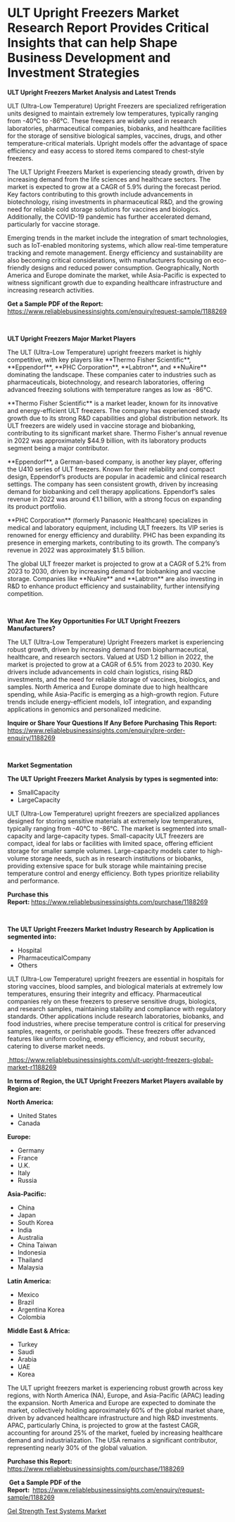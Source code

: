 <p><h1>ULT Upright Freezers Market Research Report Provides Critical Insights that can help Shape Business Development and Investment Strategies</h1></p><p><strong>ULT Upright Freezers Market Analysis and Latest Trends</strong></p>
<p><p>ULT (Ultra-Low Temperature) Upright Freezers are specialized refrigeration units designed to maintain extremely low temperatures, typically ranging from -40°C to -86°C. These freezers are widely used in research laboratories, pharmaceutical companies, biobanks, and healthcare facilities for the storage of sensitive biological samples, vaccines, drugs, and other temperature-critical materials. Upright models offer the advantage of space efficiency and easy access to stored items compared to chest-style freezers.</p><p>The ULT Upright Freezers Market is experiencing steady growth, driven by increasing demand from the life sciences and healthcare sectors. The market is expected to grow at a CAGR of 5.9% during the forecast period. Key factors contributing to this growth include advancements in biotechnology, rising investments in pharmaceutical R&D, and the growing need for reliable cold storage solutions for vaccines and biologics. Additionally, the COVID-19 pandemic has further accelerated demand, particularly for vaccine storage.</p><p>Emerging trends in the market include the integration of smart technologies, such as IoT-enabled monitoring systems, which allow real-time temperature tracking and remote management. Energy efficiency and sustainability are also becoming critical considerations, with manufacturers focusing on eco-friendly designs and reduced power consumption. Geographically, North America and Europe dominate the market, while Asia-Pacific is expected to witness significant growth due to expanding healthcare infrastructure and increasing research activities.</p></p>
<p><strong>Get a Sample PDF of the Report:&nbsp;</strong> <a href="https://www.reliablebusinessinsights.com/enquiry/request-sample/1188269?utm_campaign=84&utm_medium=2&utm_source=Github&utm_content=ia&utm_term=20012025&utm_id=ult-upright-freezers">https://www.reliablebusinessinsights.com/enquiry/request-sample/1188269</a></p>
<p>&nbsp;</p>
<p><strong>ULT Upright Freezers Major Market Players</strong></p>
<p><p>The ULT (Ultra-Low Temperature) upright freezers market is highly competitive, with key players like **Thermo Fisher Scientific**, **Eppendorf**, **PHC Corporation**, **Labtron**, and **NuAire** dominating the landscape. These companies cater to industries such as pharmaceuticals, biotechnology, and research laboratories, offering advanced freezing solutions with temperature ranges as low as -86°C.</p><p>**Thermo Fisher Scientific** is a market leader, known for its innovative and energy-efficient ULT freezers. The company has experienced steady growth due to its strong R&D capabilities and global distribution network. Its ULT freezers are widely used in vaccine storage and biobanking, contributing to its significant market share. Thermo Fisher's annual revenue in 2022 was approximately $44.9 billion, with its laboratory products segment being a major contributor.</p><p>**Eppendorf**, a German-based company, is another key player, offering the U410 series of ULT freezers. Known for their reliability and compact design, Eppendorf’s products are popular in academic and clinical research settings. The company has seen consistent growth, driven by increasing demand for biobanking and cell therapy applications. Eppendorf’s sales revenue in 2022 was around €1.1 billion, with a strong focus on expanding its product portfolio.</p><p>**PHC Corporation** (formerly Panasonic Healthcare) specializes in medical and laboratory equipment, including ULT freezers. Its VIP series is renowned for energy efficiency and durability. PHC has been expanding its presence in emerging markets, contributing to its growth. The company’s revenue in 2022 was approximately $1.5 billion.</p><p>The global ULT freezer market is projected to grow at a CAGR of 5.2% from 2023 to 2030, driven by increasing demand for biobanking and vaccine storage. Companies like **NuAire** and **Labtron** are also investing in R&D to enhance product efficiency and sustainability, further intensifying competition.</p></p>
<p>&nbsp;</p>
<p><strong>What Are The Key Opportunities For ULT Upright Freezers Manufacturers?</strong></p>
<p><p>The ULT (Ultra-Low Temperature) Upright Freezers market is experiencing robust growth, driven by increasing demand from biopharmaceutical, healthcare, and research sectors. Valued at USD 1.2 billion in 2022, the market is projected to grow at a CAGR of 6.5% from 2023 to 2030. Key drivers include advancements in cold chain logistics, rising R&D investments, and the need for reliable storage of vaccines, biologics, and samples. North America and Europe dominate due to high healthcare spending, while Asia-Pacific is emerging as a high-growth region. Future trends include energy-efficient models, IoT integration, and expanding applications in genomics and personalized medicine.</p></p>
<p><strong>Inquire or Share Your Questions If Any Before Purchasing This Report:</strong> <a href="https://www.reliablebusinessinsights.com/enquiry/pre-order-enquiry/1188269?utm_campaign=84&utm_medium=2&utm_source=Github&utm_content=ia&utm_term=20012025&utm_id=ult-upright-freezers">https://www.reliablebusinessinsights.com/enquiry/pre-order-enquiry/1188269</a></p>
<p>&nbsp;</p>
<p><strong>Market Segmentation</strong></p>
<p><strong>The ULT Upright Freezers Market Analysis by types is segmented into:</strong></p>
<p><ul><li>SmallCapacity</li><li>LargeCapacity</li></ul></p>
<p><p>ULT (Ultra-Low Temperature) upright freezers are specialized appliances designed for storing sensitive materials at extremely low temperatures, typically ranging from -40°C to -86°C. The market is segmented into small-capacity and large-capacity types. Small-capacity ULT freezers are compact, ideal for labs or facilities with limited space, offering efficient storage for smaller sample volumes. Large-capacity models cater to high-volume storage needs, such as in research institutions or biobanks, providing extensive space for bulk storage while maintaining precise temperature control and energy efficiency. Both types prioritize reliability and performance.</p></p>
<p><strong>Purchase this Report:&nbsp;</strong><a href="https://www.reliablebusinessinsights.com/purchase/1188269?utm_campaign=84&utm_medium=2&utm_source=Github&utm_content=ia&utm_term=20012025&utm_id=ult-upright-freezers">https://www.reliablebusinessinsights.com/purchase/1188269</a></p>
<p>&nbsp;</p>
<p><strong>The ULT Upright Freezers Market Industry Research by Application is segmented into:</strong></p>
<p><ul><li>Hospital</li><li>PharmaceuticalCompany</li><li>Others</li></ul></p>
<p><p>ULT (Ultra-Low Temperature) upright freezers are essential in hospitals for storing vaccines, blood samples, and biological materials at extremely low temperatures, ensuring their integrity and efficacy. Pharmaceutical companies rely on these freezers to preserve sensitive drugs, biologics, and research samples, maintaining stability and compliance with regulatory standards. Other applications include research laboratories, biobanks, and food industries, where precise temperature control is critical for preserving samples, reagents, or perishable goods. These freezers offer advanced features like uniform cooling, energy efficiency, and robust security, catering to diverse market needs.</p></p>
<p><a href="https://www.reliablebusinessinsights.com/ult-upright-freezers-global-market-r1188269?utm_campaign=84&utm_medium=2&utm_source=Github&utm_content=ia&utm_term=20012025&utm_id=ult-upright-freezers">&nbsp;https://www.reliablebusinessinsights.com/ult-upright-freezers-global-market-r1188269</a></p>
<p><strong>In terms of Region, the ULT Upright Freezers Market Players available by Region are:</strong></p>
<p>
    <p> <strong> North America: </strong>
        <ul>
            <li>United States</li>
            <li>Canada</li>
        </ul>
        </p> 
    <p> <strong> Europe: </strong>
        <ul>
            <li>Germany</li>
            <li>France</li>
            <li>U.K.</li>
            <li>Italy</li>
            <li>Russia</li>
        </ul>
        </p> 
    <p> <strong> Asia-Pacific: </strong>
        <ul>
            <li>China</li>
            <li>Japan</li>
            <li>South Korea</li>
            <li>India</li>
            <li>Australia</li>
            <li>China Taiwan</li>
            <li>Indonesia</li>
            <li>Thailand</li>
            <li>Malaysia</li>
        </ul>
        </p> 
    <p> <strong> Latin America: </strong>
        <ul>
            <li>Mexico</li>
            <li>Brazil</li>
            <li>Argentina Korea</li>
            <li>Colombia</li>
        </ul>
        </p> 
    <p> <strong> Middle East & Africa: </strong>
        <ul>
            <li>Turkey</li>
            <li>Saudi</li>
            <li>Arabia</li>
            <li>UAE</li>
            <li>Korea</li>
        </ul>
    </p>
    </p>
<p><p>The ULT upright freezers market is experiencing robust growth across key regions, with North America (NA), Europe, and Asia-Pacific (APAC) leading the expansion. North America and Europe are expected to dominate the market, collectively holding approximately 60% of the global market share, driven by advanced healthcare infrastructure and high R&D investments. APAC, particularly China, is projected to grow at the fastest CAGR, accounting for around 25% of the market, fueled by increasing healthcare demand and industrialization. The USA remains a significant contributor, representing nearly 30% of the global valuation.</p></p>
<p><strong>Purchase this Report: </strong><a href="https://www.reliablebusinessinsights.com/purchase/1188269?utm_campaign=84&utm_medium=2&utm_source=Github&utm_content=ia&utm_term=20012025&utm_id=ult-upright-freezers">https://www.reliablebusinessinsights.com/purchase/1188269</a></p>
<p>&nbsp;<strong>Get a Sample PDF of the Report:&nbsp;&nbsp;</strong><a href="https://www.reliablebusinessinsights.com/enquiry/request-sample/1188269?utm_campaign=84&utm_medium=2&utm_source=Github&utm_content=ia&utm_term=20012025&utm_id=ult-upright-freezers">https://www.reliablebusinessinsights.com/enquiry/request-sample/1188269</a></p>
<p><strong></strong></p>
<p><p><a href="https://github.com/cheryjhonson/Market-Research-Report-List-1/blob/main/gel-strength-test-systems-market.md?utm_campaign=84&utm_medium=2&utm_source=Github&utm_content=ia&utm_term=20012025&utm_id=ult-upright-freezers">Gel Strength Test Systems Market</a></p></p>